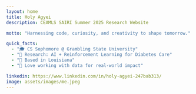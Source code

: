 ```yaml
---
layout: home
title: Holy Agyei
description: CEAMLS SAIRI Summer 2025 Research Website

motto: "Harnessing code, curiosity, and creativity to shape tomorrow."

quick_facts:
  - "🎓 CS Sophomore @ Grambling State University"
  - "🧠 Research: AI + Reinforcement Learning for Diabetes Care"
  - "📍 Based in Louisiana"
  - "🚀 Love working with data for real-world impact"

linkedin: https://www.linkedin.com/in/holy-agyei-247bab313/
image: assets/images/me.jpeg
---
```

